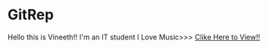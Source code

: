 # GitRep

Hello this is Vineeth!!
I'm an IT student
I Love Music>>>
[Clike Here to View!!](https://polkam-vineeth.github.io/GitRep/sub1/pvk.html)
